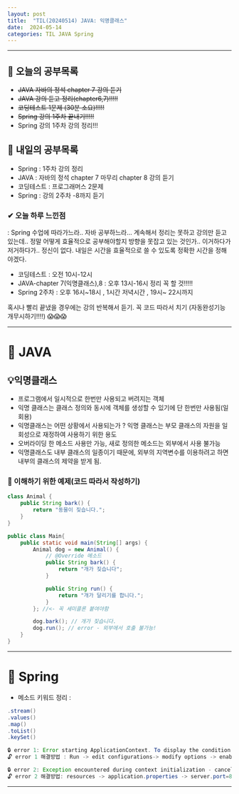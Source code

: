 ```yaml
---
layout: post
title:  "TIL(20240514) JAVA: 익명클래스"
date:  2024-05-14
categories: TIL JAVA Spring
---
```


---------------------------------------------------------------------

## 🙌 오늘의 공부목록
- ~~JAVA 자바의 정석 chapter 7 강의 듣기~~
- ~~JAVA 강의 듣고 정리(chapter6,7)!!!!!~~
- ~~코딩테스트 1문제 (30분 소요)!!!!!~~
- ~~Spring 강의 1주차 끝내기!!!!!~~
- Spring 강의 1주차 강의 정리!!!

## 🔄 내일의 공부목록
- Spring : 1주차 강의 정리
- JAVA : 자바의 정석 chapter 7 마무리 chapter 8 강의 듣기
- 코딩테스트 : 프로그래머스 2문제
- Spring : 강의 2주차 -8까지 듣기

### ✔ 오늘 하루 느낀점
: Spring 수업에 따라가느라.. 자바 공부하느라... 계속해서
정리는 못하고 강의만 듣고 있는데.. 정말 어떻게 효율적으로 공부해야할지
방향을 못잡고 있는 것인가.. 이거하다가 저거하다가.. 정신이 없다.
내일은 시간을 효율적으로 쓸 수 있도록 정확한 시간을 정해야겠다.

- 코딩테스트 : 오전 10시-12시
- JAVA-chapter 7(익명클래스),8 : 오후 13시-16시 정리 꼭 할 것!!!!!
- Spring 2주차 : 오후 16시~18시 , 1시간 저녁시간 , 19시~ 22시까지 

혹시나 빨리 끝냈을 경우에는 강의 반복해서 듣기.
꼭 코드 따라서 치기 (자동완성기능 개무시하기!!!!) 😱😱😱

---

# 🚩 JAVA    

## 💡익명클래스
- 프로그램에서 일시적으로 한번만 사용되고 버려지는 객체
- 익명 클래스는 클래스 정의와 동시에 객체를 생성할 수 있기에 단 한번만 사용됨(일회용)
- 익명클래스는 어떤 상황에서 사용되는가 ? 익명 클래스는 부모 클래스의 자원을 일회성으로 재정하여 사용하기 위한 용도
- 오버라이딩 한 메소드 사용만 가능, 새로 정의한 메소드는 외부에서 사용 불가능
- 익명클래스도 내부 클래스의 일종이기 때문에, 외부의 지역변수를 이용하려고 하면 내부의 클래스의 제약을 받게 됨.

### 👀 이해하기 위한 예제(코드 따라서 작성하기)

```java
class Animal {
    public String bark() {
        return "동물이 짖습니다.";
    }
}

public class Main{
    public static void main(String[] args) {
        Animal dog = new Animal() {
            // @Override 메소드
            public String bark() {
                return "개가 짖습니다";
            }

            public String run() {
                return "개가 달리기를 합니다.";
            }
        }; //<- 꼭 세미콜론 붙여야함

        dog.bark(); // 개가 짖습니다.
        dog.run(); // error - 외부에서 호출 불가능!
    } 
}
```


---------------------------------------------------------------------

# 🚩 Spring
- 메소드 키워드 정리 : 

```java
.stream()
.values()
.map()
.toList()
.keySet()
```

```java
🔒 error 1: Error starting ApplicationContext. To display the condition evaluation report re-run your application with 'debug' enabled.
🔓 error 1 해결방법 : Run -> edit configurations-> modify options -> enable debug output (오류 내역을 상세히 알려줌..error2로 인해서 발생된 오류 같음..)

🔒 error 2: Exception encountered during context initialization - cancelling refresh attempt: org.springframework.context.ApplicationContextException: Failed to start bean 'webServerStartStop' (이미 사용중 포트이기 때문에 포트 번호 바꿔야함)
🔓 error 2 해결방법: resources -> application.properties -> server.port=8090(포트번호 변경) 
```

---------------------------------------------------------------------



